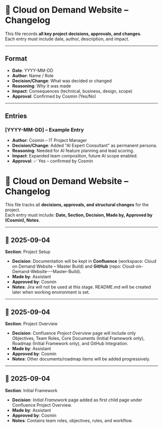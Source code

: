 # 📜 Cloud on Demand Website – Changelog

This file records **all key project decisions, approvals, and changes**.  
Each entry must include date, author, description, and impact.  

---

## Format
- **Date**: YYYY-MM-DD  
- **Author**: Name / Role  
- **Decision/Change**: What was decided or changed  
- **Reasoning**: Why it was made  
- **Impact**: Consequences (technical, business, design, scope)  
- **Approval**: Confirmed by Cosmin (Yes/No)  

---

## Entries

### [YYYY-MM-DD] – Example Entry
- **Author**: Cosmin – IT Project Manager  
- **Decision/Change**: Added "AI Expert Consultant" as permanent persona.  
- **Reasoning**: Needed for AI feature planning and lead scoring.  
- **Impact**: Expanded team composition, future AI scope enabled.  
- **Approval**: ✅ Yes – confirmed by Cosmin

# 📜 Cloud on Demand Website – Changelog

This file tracks all **decisions, approvals, and structural changes** for the project.  
Each entry must include: **Date, Section, Decision, Made by, Approved by (Cosmin), Notes**.  

---

## 🔹 2025-09-04
**Section**: Project Setup  
- **Decision**: Documentation will be kept in **Confluence** (workspace: Cloud on Demand Website – Master Build) and **GitHub** (repo: Cloud-on-Demand-Website---Master-Build).  
- **Made by**: Assistant  
- **Approved by**: Cosmin  
- **Notes**: Jira will not be used at this stage. README.md will be created later when working environment is set.  

---

## 🔹 2025-09-04
**Section**: Project Overview  
- **Decision**: Confluence *Project Overview* page will include only Objectives, Team Roles, Core Documents (Initial Framework only), Roadmap (Initial Framework only), and GitHub Integration.  
- **Made by**: Assistant  
- **Approved by**: Cosmin  
- **Notes**: Other documents/roadmap items will be added progressively.  

---

## 🔹 2025-09-04
**Section**: Initial Framework  
- **Decision**: *Initial Framework* page added as first child page under Confluence Project Overview.  
- **Made by**: Assistant  
- **Approved by**: Cosmin  
- **Notes**: Contains team roles, objectives, rules, and workflow.  
